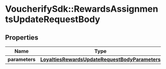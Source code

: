 # VoucherifySdk::RewardsAssignmentsUpdateRequestBody

## Properties

| Name | Type | Description | Notes |
| ---- | ---- | ----------- | ----- |
| **parameters** | [**LoyaltiesRewardsUpdateRequestBodyParameters**](LoyaltiesRewardsUpdateRequestBodyParameters.md) |  | [optional] |


